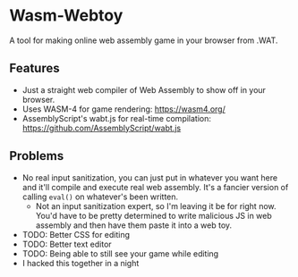 # Wasm-Webtoy
A tool for making online web assembly game in your browser from .WAT.

## Features
- Just a straight web compiler of Web Assembly to show off in your browser.
- Uses WASM-4 for game rendering: https://wasm4.org/
- AssemblyScript's wabt.js for real-time compilation: https://github.com/AssemblyScript/wabt.js

## Problems
- No real input sanitization, you can just put in whatever you want here and it'll compile and execute real web assembly. It's a fancier version of calling `eval()` on whatever's been written. 
  - Not an input sanitization expert, so I'm leaving it be for right now. You'd have to be pretty determined to write malicious JS in web assembly and then have them paste it into a web toy. 
- TODO: Better CSS for editing
- TODO: Better text editor
- TODO: Being able to still see your game while editing
- I hacked this together in a night